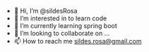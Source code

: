 - 👋 Hi, I’m @sildesRosa
- 👀 I’m interested in to learn code
- 🌱 I’m currently learning spring boot
- 💞️ I’m looking to collaborate on ...
- 📫 How to reach me sildes.rosa@gmail.com

<!---
sildesRosa/sildesRosa is a ✨ special ✨ repository because its `README.md` (this file) appears on your GitHub profile.
You can click the Preview link to take a look at your changes.
--->
